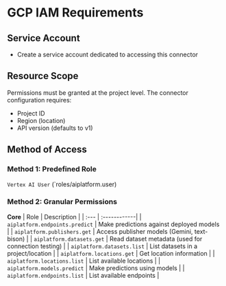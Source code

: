 # GCP IAM Requirements

## Service Account
- Create a service account dedicated to accessing this connector

## Resource Scope
Permissions must be granted at the project level. The connector configuration requires:
- Project ID
- Region (location)
- API version (defaults to v1)

## Method of Access

### Method 1: Predefined Role
`Vertex AI User` (`roles/aiplatform.user)

### Method 2: Granular Permissions
**Core**
| Role | Description | 
| :--- | :------------|
| `aiplatform.endpoints.predict` | Make predictions against deployed models |
| `aiplatform.publishers.get` | Access publisher models (Gemini, text-bison) |
| `aiplatform.datasets.get` | Read dataset metadata (used for connection testing) |
| `aiplatform.datasets.list` | List datasets in a project/location |
| `aiplatform.locations.get` | Get location information |
| `aiplatform.locations.list` | List available locations |
| `aiplatform.models.predict` | Make predictions using models |
| `aiplatform.endpoints.list` | List available endpoints |
